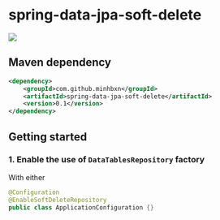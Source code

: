 # spring-data-jpa-soft-delete

[![](https://jitpack.io/v/minhbxn/spring-data-jpa-soft-delete.svg)](https://jitpack.io/#minhbxn/spring-data-jpa-soft-delete)


## Maven dependency

```xml
<dependency>
    <groupId>com.github.minhbxn</groupId>
    <artifactId>spring-data-jpa-soft-delete</artifactId>
    <version>0.1</version>
</dependency>
```

## Getting started

### 1. Enable the use of `DataTablesRepository` factory

With either

```java
@Configuration
@EnableSoftDeleteRepository
public class ApplicationConfiguration {}
```